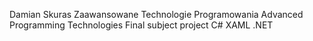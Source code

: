 Damian Skuras Zaawansowane Technologie Programowania 
Advanced Programming Technologies
Final subject project
C# XAML .NET
